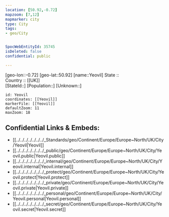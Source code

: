 ```yaml
---
location: [50.92,-0.72] 
mapzoom: [7,12] 
mapmarker: city 
type: City
tags:
- geo/City


SpocWebEntityId: 35745
isDeleted: false
confidential: public

---
```

[geo-lon::-0.72] 
[geo-lat::50.92] 
[name::Yeovil] 
State ::  
Country :: [[UK]]  
[StateId::] 
[Population::] 
[Unknown::] 


```leaflet
id: Yeovil
coordinates: [[Yeovil]] 
markerFile: [[Yeovil]] 
defaultZoom: 11 
maxZoom: 18
```


## Confidential Links & Embeds: 
- [[../../../../../../../_Standards/geo/Continent/Europe/Europe~North/UK/City/Yeovil|Yeovil]] 
- [[../../../../../../../_public/geo/Continent/Europe/Europe~North/UK/City/Yeovil.public|Yeovil.public]] 
- [[../../../../../../../_internal/geo/Continent/Europe/Europe~North/UK/City/Yeovil.internal|Yeovil.internal]] 
- [[../../../../../../../_protect/geo/Continent/Europe/Europe~North/UK/City/Yeovil.protect|Yeovil.protect]] 
- [[../../../../../../../_private/geo/Continent/Europe/Europe~North/UK/City/Yeovil.private|Yeovil.private]] 
- [[../../../../../../../_personal/geo/Continent/Europe/Europe~North/UK/City/Yeovil.personal|Yeovil.personal]] 
- [[../../../../../../../_secret/geo/Continent/Europe/Europe~North/UK/City/Yeovil.secret|Yeovil.secret]] 
